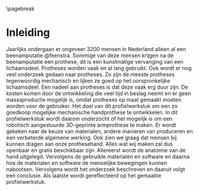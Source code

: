 \pagebreak
# Inleiding
Jaarlijks ondergaan er ongeveer  3200 mensen in Nederland alleen al een beenamputatie @feenstra. Sommige van deze mensen krijgen na de beenamputatie een prothese, dit is een kunstmatige vervanging van een lichaamsdeel. Protheses worden vaak en al lang gebruikt. Ook wordt er nog veel onderzoek gedaan naar protheses. Zo zijn de meeste protheses tegenwoordig mechanisch en lijken ze goed op het oorspronkelijke lichaamsdeel. Een nadeel aan protheses is dat deze vaak erg duur zijn. De kosten komen door de ontwikkeling die veel tijd in beslag neemt en er geen massaproductie mogelijk is, omdat protheses op maat gemaakt moeten worden voor de gebruiker.
Het doel van dit profielwerkstuk om een zo goedkoop mogelijke mechanische handprothese te ontwikkelen. In dit profielwerkstuk wordt daarom onderzocht of het mogelijk is om een robotisch aangestuurde 3D-geprinte armprothese te maken. Er wordt gekeken naar de keuze van materialen, andere manieren van produceren en een verbeterde algemene werking. Ook zien we graag dat mensen bij kunnen dragen aan onze prothesehand. Alles wat wij maken zal dus openbaar en gratis beschikbaar zijn.
Allereerst wordt de anatomie van de hand uitgelegd. Vervolgens de gebruikte materialen en software en daarna hoe de materialen en software de menselijke bewegingen kunnen nabootsen. Vervolgens wordt het onderzoek beschreven en daaruit volgt een conclusie. Als laatste wordt gereflecteerd op het gemaakte profielwerkstuk.
